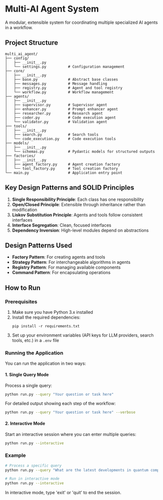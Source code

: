 # Multi-AI Agent System

A modular, extensible system for coordinating multiple specialized AI agents in a workflow.

## Project Structure

```
multi_ai_agent/
├── config/
│   ├── __init__.py
│   └── settings.py          # Configuration management
├── core/
│   ├── __init__.py
│   ├── base.py              # Abstract base classes
│   ├── messages.py          # Message handling
│   ├── registry.py          # Agent and tool registry
│   └── workflow.py          # Workflow management
├── agents/
│   ├── __init__.py
│   ├── supervisor.py        # Supervisor agent
│   ├── enhancer.py          # Prompt enhancer agent
│   ├── researcher.py        # Research agent
│   ├── coder.py             # Code execution agent
│   └── validator.py         # Validation agent
├── tools/
│   ├── __init__.py
│   ├── search.py            # Search tools
│   └── code_execution.py    # Code execution tools
├── models/
│   ├── __init__.py
│   └── schemas.py           # Pydantic models for structured outputs
├── factories/
│   ├── __init__.py
│   ├── agent_factory.py     # Agent creation factory
│   └── tool_factory.py      # Tool creation factory
└── main.py                  # Application entry point
```

## Key Design Patterns and SOLID Principles

1. **Single Responsibility Principle**: Each class has one responsibility
2. **Open/Closed Principle**: Extensible through inheritance rather than modification
3. **Liskov Substitution Principle**: Agents and tools follow consistent interfaces
4. **Interface Segregation**: Clean, focused interfaces
5. **Dependency Inversion**: High-level modules depend on abstractions

## Design Patterns Used

- **Factory Pattern**: For creating agents and tools
- **Strategy Pattern**: For interchangeable algorithms in agents
- **Registry Pattern**: For managing available components
- **Command Pattern**: For encapsulating operations

## How to Run

### Prerequisites

1. Make sure you have Python 3.x installed
2. Install the required dependencies:
   ```
   pip install -r requirements.txt
   ```
3. Set up your environment variables (API keys for LLM providers, search tools, etc.) in a `.env` file

### Running the Application

You can run the application in two ways:

#### 1. Single Query Mode

Process a single query:

```bash
python run.py --query "Your question or task here"
```

For detailed output showing each step of the workflow:

```bash
python run.py --query "Your question or task here" --verbose
```

#### 2. Interactive Mode

Start an interactive session where you can enter multiple queries:

```bash
python run.py --interactive
```

### Example

```bash
# Process a specific query
python run.py --query "What are the latest developments in quantum computing?"

# Run in interactive mode
python run.py --interactive
```

In interactive mode, type 'exit' or 'quit' to end the session.
